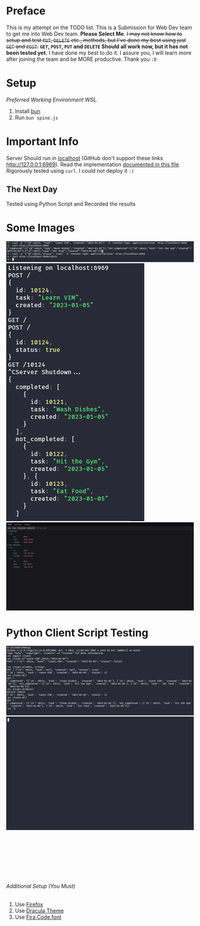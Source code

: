 # Preface
This is my attempt on the TODO list. This is a Submission for Web Dev team to get me into Web Dev team. **Please Select Me**. ~~I may not know how to setup and test `PUT`, `DELETE` etc., methods, but I've done my best using just `GET` and `POST`.~~ **`GET`, `POST`, `PUT` and `DELETE` Should all work now, but it has not been tested yet.** I have done my best to do it. I assure you, I will learn more after joining the team and be MORE productive. Thank you `:D`
# Setup
_Preferred Working Environment WSL._
1. Install [bun](www.bun.sh)
2. Run `bun spine.js`
# Important Info
Server Should run in [localhost](127.0.0.1:6969) (GitHub don't support these links http://127.0.0.1:6969). Read the implementation [documented in this file](/spine.js). Rigorously tested using `curl`. I could not deploy it `:(`
## The Next Day
Tested using Python Script and Recorded the results
# Some Images
![`curl` logs](/imgs/Screenshot%202024-01-07%20183721.png "`curl` logs")
![server logs](/imgs/Screenshot%202024-01-07%20183829.png "server logs")
![FireFox READ](/imgs/Screenshot%202024-01-07%20183956.png "FireFox READ")
# Python Client Script Testing
![client.py scripting](/imgs/client.png "client.py scripting")
![server recording GIF](/asciinema/server.gif "server recording GIF")
<br/>
<br/>
<br/>
<br/>
<br/>
<br/>
<br/>
<br/>
###### Additional Setup (You Must)
1. Use [Firefox](www.firefox.com)
2. Use [Dracula Theme](www.draculatheme.com)
3. Use [Fira Code font](https://github.com/tonsky/FiraCode)
